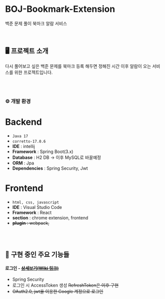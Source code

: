 # BOJ-Bookmark-Extension
백준 문제 풀이 북마크 알람 서비스
<br>
<br>
<br>

## 🖥️ 프로젝트 소개
다시 풀어보고 싶은 백준 문제를 북마크 등록 해두면 정해진 시간 이후 알람이 오는 서비스를 위한 프로젝트입니다. 

<br>
<br>



### ⚙️ 개발 환경
# Backend
- `Java 17`
- `corretto-17.0.6`
- **IDE** : intellij
- **Framework** : Spring Boot(3.x)
- **Database** : H2 DB -> 이후 MySQL로 바꿀예정
- **ORM** : Jpa
- **Dependencies** : Spring Security, Jwt

# Frontend 
- `html, css, javascript`
- **IDE** : Visual Studio Code
- **Framework** : React
- **section** : chrome extension, frontend
- <del>**plugin** : webpack,</del> 

<br><br>

## 📌 구현 중인 주요 기능들
#### 로그인 - <del><a href="https://github.com/GCH8678/BOJ-Bookmark-Extension-/wiki/%EC%A3%BC%EC%9A%94-%EA%B8%B0%EB%8A%A5-%EC%86%8C%EA%B0%9C-(-Login-)" > 상세보기(Wiki 링크) </a></del>
- Spring Security
- 로그인 시 AccessToken 생성 <del>RefreshToken은 이후 구현</del>
- <del>OAuth2.0, jwt을 이용한 Google 계정으로 로그인</del>
